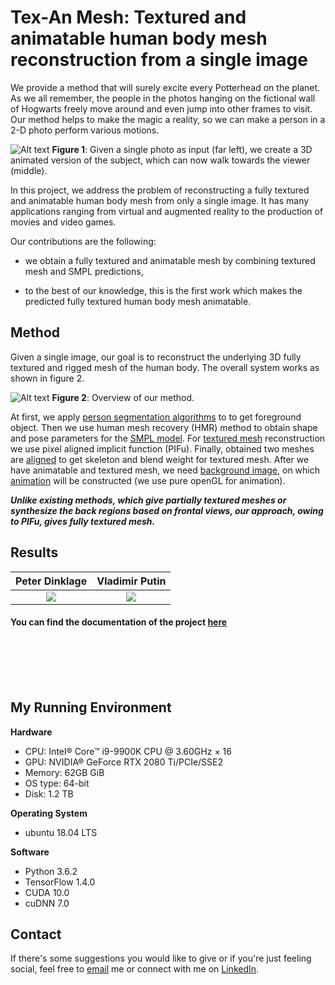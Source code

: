 # Tex-An Mesh: Textured and animatable human body mesh reconstruction from a single image

We provide a method that will surely excite every Potterhead on the planet. As we all remember, the people in the photos hanging on the fictional wall of Hogwarts freely move around and even jump into other frames to visit. Our method helps to make the magic a reality, so we can make a person in a 2-D photo perform various motions.


![Alt text](https://github.com/lev1khachatryan/Tex-An_Mesh/blob/master/assets/1.jpg)
**Figure 1**: Given a single photo as input (far left), we create a 3D animated version of the subject, which can now walk towards the viewer (middle).

In this project, we address the problem of reconstructing a fully textured and animatable human body mesh from only a single image. It has many applications ranging from virtual and augmented reality to the production of movies and video games. 

Our contributions are the following:

* we obtain a fully textured and animatable mesh by combining textured mesh and SMPL predictions,

* to the best of our knowledge, this is the first work which makes the predicted fully textured human body mesh animatable.


## Method

Given a single image, our goal is to reconstruct the underlying 3D fully textured and rigged mesh of the human body. The overall system works as shown in figure 2.

![Alt text](https://github.com/lev1khachatryan/Tex-An_Mesh/blob/master/assets/2.jpg)
**Figure 2**: Overview of our method.

At first, we apply [person segmentation algorithms](https://github.com/lev1khachatryan/Tex-An_Mesh/blob/master/method/1_person_segmentation) to to get foreground object. Then we use human mesh recovery (HMR) method to obtain shape and pose parameters for the [SMPL model](https://github.com/lev1khachatryan/Tex-An_Mesh/blob/master/method/2_mesh_reconstruction/1_smpl_mesh_with_hmr). For [textured mesh](https://github.com/lev1khachatryan/Tex-An_Mesh/blob/master/method/2_mesh_reconstruction/2_textured_mesh_with_pifu) reconstruction we use pixel aligned implicit function (PIFu). Finally, obtained two meshes are [aligned](https://github.com/lev1khachatryan/Tex-An_Mesh/blob/master/method/2_mesh_reconstruction/3_mesh_alignment) to get skeleton and blend weight for textured mesh. After we have animatable and textured mesh, we need [background image](https://github.com/lev1khachatryan/Tex-An_Mesh/blob/master/method/3_image_inpainting), on which [animation](https://github.com/lev1khachatryan/Tex-An_Mesh/blob/master/method/4_animation) will be constructed (we use pure openGL for animation).

***Unlike existing methods, which give partially textured meshes or synthesize the back regions based on frontal views, our approach, owing to PIFu, gives fully textured mesh.***

## Results

Peter Dinklage             |  Vladimir Putin
:-------------------------:|:-------------------------:
![](https://github.com/lev1khachatryan/Tex-An_Mesh/blob/master/assets/dinklage.gif)  |  ![](https://github.com/lev1khachatryan/Tex-An_Mesh/blob/master/assets/putin.gif)


#### You can find the documentation of the project [here](https://github.com/lev1khachatryan/Tex-An_Mesh/blob/master/DOCUMENTATION.pdf)

<br>
<br>
<br>
<br>

## My Running Environment
<b>Hardware</b>
- CPU: Intel® Core™ i9-9900K CPU @ 3.60GHz × 16 
- GPU: NVIDIA® GeForce RTX 2080 Ti/PCIe/SSE2
- Memory: 62GB GiB
- OS type: 64-bit
- Disk: 1.2 TB

<b>Operating System</b>
- ubuntu 18.04 LTS

<b>Software</b>
- Python 3.6.2
- TensorFlow 1.4.0
- CUDA 10.0
- cuDNN 7.0

## Contact
If there's some suggestions you would like to give or if you're just feeling social,
feel free to [email](mailto:levon.khachatryan.1996.db@gmail.com) me or connect with me on [LinkedIn](https://www.linkedin.com/in/levonkhachatryan/).